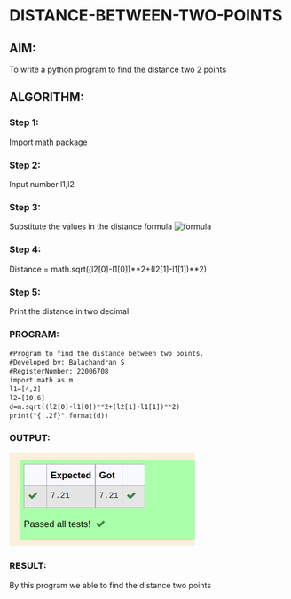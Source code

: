 # DISTANCE-BETWEEN-TWO-POINTS

## AIM:
To write a python program to find the distance two 2 points
## ALGORITHM:
### Step 1: 
Import math package
### Step 2: 
Input number l1,l2
### Step 3: 
Substitute the values in the distance formula  ![formula](/formula.JPG)
### Step 4:
Distance = math.sqrt((l2[0]-l1[0])**2+(l2[1]-l1[1])**2)
### Step 5: 
Print the distance in two decimal
### PROGRAM:
````
#Program to find the distance between two points.
#Developed by: Balachandran S
#RegisterNumber: 22006708
import math as m
l1=[4,2]
l2=[10,6]
d=m.sqrt((l2[0]-l1[0])**2+(l2[1]-l1[1])**2)
print("{:.2f}".format(d))
````

### OUTPUT:
!['output'](/Screenshot%20from%202022-12-25%2018-55-54.png)

### RESULT:
By this program we able to find the distance two points
